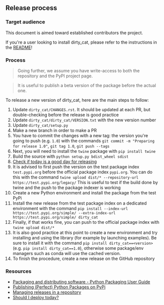 ## Release process

### Target audience

This document is aimed toward established contributors the project.

If you're a user looking to install dirty_cat, please refer to
the instructions in the [README](README.rst)!

### Process

> Going further, we assume you have write-access to both the repository and
> the PyPI project page.

> It is useful to publish a beta version of the package before the actual one.

To release a new version of dirty_cat, here are the main steps to follow:

1. Update `dirty_cat/CHANGES.rst`. It should be updated at each PR,
   but double-checking before the release is good practice
2. Update `dirty_cat/dirty_cat/VERSION.txt` with the new version number
3. Update `dirty_cat/setup.py`
4. Make a new branch in order to make a PR
5. You have to commit the changes with a new tag: the version you're
   going to push (e.g. `1.0`) with the commands
   `git commit -m "Preparing for release 1.0"`, `git tag 1.0`, `git push --tags`
6. Next, you will need to install the `twine` package with `pip install twine`
7. Build the source with `python setup.py bdist_wheel sdist`
8. [Check if today is a good day for releasing](https://shouldideploy.today/)
9. It is advised to first push the version on the test package index
   `test.pypi.org` before the official package index `pypi.org`.
   You can do this with the command
   `twine upload dist/* --repository-url https://test.pypi.org/legacy/`
   This is useful to test if the build done by twine and the push to the
   package indexer is working
10. Create a new Python environment and install the package from the test PyPi
11. Install the new release from the test package index on a dedicated environment
    with the command `pip install --index-url https://test.pypi.org/simple/ --extra-index-url https://test.pypi.org/simple/ dirty_cat`
12. Finally, if that works fine, you can push to the official package index with
    `twine upload dist/*`
13. It is also good practice at this point to create a new environment
    and try installing and using the library (for example by launching examples).
    Be sure to install it with the command `pip install dirty_cat==<version>`
    (e.g. `pip install dirty_cat==1.0`), otherwise some package/env managers such as conda
    will use the cached version.
14. To finish the procedure, create a new release on the GitHub repository

### Resources

- [Packaging and distributing software - Python Packaging User Guide](https://packaging.python.org/guides/distributing-packages-using-setuptools/)
- [Publishing (Perfect) Python Packages on PyPi](https://youtu.be/GIF3LaRqgXo)
- [Managing releases in a repository](https://docs.github.com/en/repositories/releasing-projects-on-github/managing-releases-in-a-repository)
- [Should I deploy today?](https://shouldideploy.today/)

